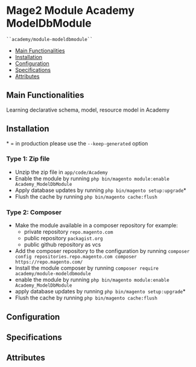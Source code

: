 # Mage2 Module Academy ModelDbModule

    ``academy/module-modeldbmodule``

 - [Main Functionalities](#markdown-header-main-functionalities)
 - [Installation](#markdown-header-installation)
 - [Configuration](#markdown-header-configuration)
 - [Specifications](#markdown-header-specifications)
 - [Attributes](#markdown-header-attributes)


## Main Functionalities
Learning declarative schema, model, resource model in Academy

## Installation
\* = in production please use the `--keep-generated` option

### Type 1: Zip file

 - Unzip the zip file in `app/code/Academy`
 - Enable the module by running `php bin/magento module:enable Academy_ModelDbModule`
 - Apply database updates by running `php bin/magento setup:upgrade`\*
 - Flush the cache by running `php bin/magento cache:flush`

### Type 2: Composer

 - Make the module available in a composer repository for example:
    - private repository `repo.magento.com`
    - public repository `packagist.org`
    - public github repository as vcs
 - Add the composer repository to the configuration by running `composer config repositories.repo.magento.com composer https://repo.magento.com/`
 - Install the module composer by running `composer require academy/module-modeldbmodule`
 - enable the module by running `php bin/magento module:enable Academy_ModelDbModule`
 - apply database updates by running `php bin/magento setup:upgrade`\*
 - Flush the cache by running `php bin/magento cache:flush`


## Configuration




## Specifications




## Attributes



